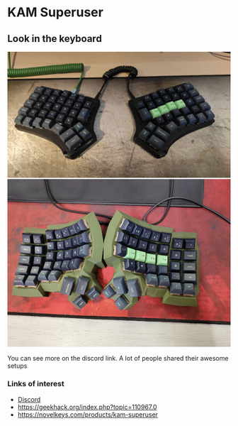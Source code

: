 # KAM Superuser

## Look in the keyboard
![Redox](./redox.jpg)
![Keytres](./keytres.jpg)

You can see more on the discord link. A lot of people shared their awesome
setups

### Links of interest
- [Discord](https://discord.gg/HW2jQsrrar)
- https://geekhack.org/index.php?topic=110967.0
- https://novelkeys.com/products/kam-superuser
